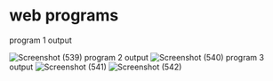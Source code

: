# web programs
 program 1 output
 
![Screenshot (539)](https://github.com/Rashmik321/example1.html/assets/136754960/edf139ad-b46e-4d83-b5b5-40216b0ef6c6)
program 2 output
![Screenshot (540)](https://github.com/Rashmik321/example1.html/assets/136754960/d245b711-8294-461b-8835-3c7a2271b851)
program 3 output
![Screenshot (541)](https://github.com/Rashmik321/example1.html/assets/136754960/ba7d9bd1-741a-43d0-b05c-23096a234dfc)
![Screenshot (542)](https://github.com/Rashmik321/example1.html/assets/136754960/64a1c9ac-c42e-4190-8a30-c83b17c7b36c)
